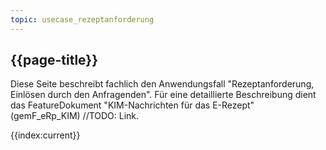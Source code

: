 ```yaml
---
topic: usecase_rezeptanforderung
---
```

## {{page-title}}

Diese Seite beschreibt fachlich den Anwendungsfall "Rezeptanforderung, Einlösen durch den Anfragenden".
Für eine detaillierte Beschreibung dient das FeatureDokument "KIM-Nachrichten für das E-Rezept" (gemF_eRp_KIM) //TODO: Link.

{{index:current}}
